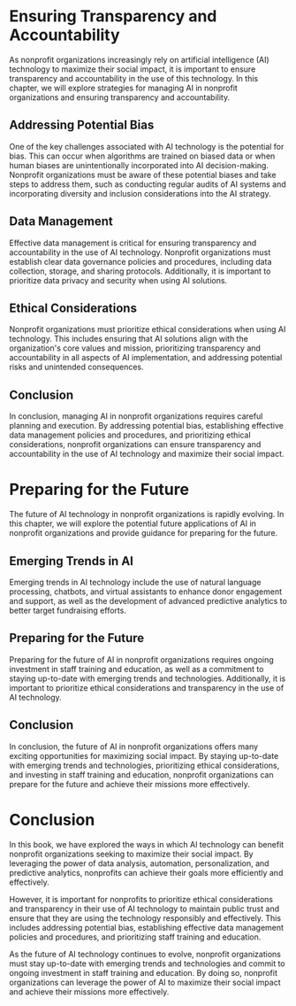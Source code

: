Ensuring Transparency and Accountability
===========================================================================================

As nonprofit organizations increasingly rely on artificial intelligence (AI) technology to maximize their social impact, it is important to ensure transparency and accountability in the use of this technology. In this chapter, we will explore strategies for managing AI in nonprofit organizations and ensuring transparency and accountability.

Addressing Potential Bias
-------------------------

One of the key challenges associated with AI technology is the potential for bias. This can occur when algorithms are trained on biased data or when human biases are unintentionally incorporated into AI decision-making. Nonprofit organizations must be aware of these potential biases and take steps to address them, such as conducting regular audits of AI systems and incorporating diversity and inclusion considerations into the AI strategy.

Data Management
---------------

Effective data management is critical for ensuring transparency and accountability in the use of AI technology. Nonprofit organizations must establish clear data governance policies and procedures, including data collection, storage, and sharing protocols. Additionally, it is important to prioritize data privacy and security when using AI solutions.

Ethical Considerations
----------------------

Nonprofit organizations must prioritize ethical considerations when using AI technology. This includes ensuring that AI solutions align with the organization's core values and mission, prioritizing transparency and accountability in all aspects of AI implementation, and addressing potential risks and unintended consequences.

Conclusion
----------

In conclusion, managing AI in nonprofit organizations requires careful planning and execution. By addressing potential bias, establishing effective data management policies and procedures, and prioritizing ethical considerations, nonprofit organizations can ensure transparency and accountability in the use of AI technology and maximize their social impact.

Preparing for the Future
============================================================================

The future of AI technology in nonprofit organizations is rapidly evolving. In this chapter, we will explore the potential future applications of AI in nonprofit organizations and provide guidance for preparing for the future.

Emerging Trends in AI
---------------------

Emerging trends in AI technology include the use of natural language processing, chatbots, and virtual assistants to enhance donor engagement and support, as well as the development of advanced predictive analytics to better target fundraising efforts.

Preparing for the Future
------------------------

Preparing for the future of AI in nonprofit organizations requires ongoing investment in staff training and education, as well as a commitment to staying up-to-date with emerging trends and technologies. Additionally, it is important to prioritize ethical considerations and transparency in the use of AI technology.

Conclusion
----------

In conclusion, the future of AI in nonprofit organizations offers many exciting opportunities for maximizing social impact. By staying up-to-date with emerging trends and technologies, prioritizing ethical considerations, and investing in staff training and education, nonprofit organizations can prepare for the future and achieve their missions more effectively.

Conclusion
=====================

In this book, we have explored the ways in which AI technology can benefit nonprofit organizations seeking to maximize their social impact. By leveraging the power of data analysis, automation, personalization, and predictive analytics, nonprofits can achieve their goals more efficiently and effectively.

However, it is important for nonprofits to prioritize ethical considerations and transparency in their use of AI technology to maintain public trust and ensure that they are using the technology responsibly and effectively. This includes addressing potential bias, establishing effective data management policies and procedures, and prioritizing staff training and education.

As the future of AI technology continues to evolve, nonprofit organizations must stay up-to-date with emerging trends and technologies and commit to ongoing investment in staff training and education. By doing so, nonprofit organizations can leverage the power of AI to maximize their social impact and achieve their missions more effectively.

